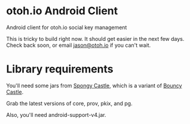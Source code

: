 # otoh.io Android Client

Android client for otoh.io social key management

This is tricky to build right now.  It should get easier in the next few days.  Check back soon, or email jason@otoh.io if you can't wait.

# Library requirements

You'll need some jars from [Spongy Castle](http://rtyley.github.io/spongycastle/), which is a variant of [Bouncy Castle](http://www.bouncycastle.org/java.html).

Grab the latest versions of core, prov, pkix, and pg.

Also, you'll need android-support-v4.jar.

